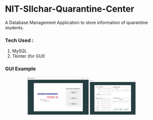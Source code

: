 # NIT-SIlchar-Quarantine-Center

A Database Management Application to store information of quarantine students.

### Tech Used :
  1. MySQL
  2. Tkinter (for GUI)

### GUI Example

<p align=center>
  <img src='dbms-gui-1.jpg' width="40%" height="40%"/> <img src='dbms-gui-2.jpg' width="30%" height="30%"/>
</p>
